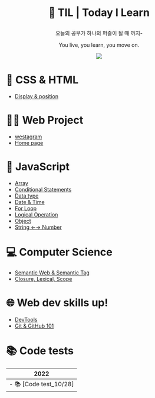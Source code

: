 # <p align="center"> 🧩 TIL | Today I Learn

<p align="center"> 오늘의 공부가 하나의 퍼즐이 될 때 까지- 
<p align="center"> You live, you learn, you move on.

<p align="center">
  <img src="https://img.shields.io/github/last-commit/BongsikB/BongsikB.github.io?style=flat-square">
</p>

# 📘 CSS & HTML

- <a href="https://github.com/BongsikB/BongsikB.github.io/blob/main/TIL/All%20about%20Position%20%26%20display.md">Display & position</a>

# 👩‍💻 Web Project

- <a href="https://github.com/Dabnii/Dabnii.github.io/blob/main/TIL/westagram.md">westagram</a>
- <a href="https://github.com/BongsikB/My-homepage/blob/main/README.md">Home page</a>

# 📌 JavaScript

- <a href="https://github.com/BongsikB/BongsikB.github.io/blob/main/Java%20Script/Array.md">Array</a>
- <a href="https://github.com/BongsikB/BongsikB.github.io/blob/main/TIL/Conditionals%20if.md">Conditional Statements</a>
- <a href="https://github.com/BongsikB/BongsikB.github.io/blob/main/TIL/Data%20type.md">Data type</a>
- <a href="https://github.com/BongsikB/BongsikB.github.io/blob/main/TIL/Date!%20date!%20date!%20.md">Date & Time</a>
- <a href= "https://github.com/BongsikB/BongsikB.github.io/blob/main/Java%20Script/For%20loop.md">For Loop</a>
- <a href ="https://github.com/BongsikB/BongsikB.github.io/blob/main/Java%20Script/Logical%20Operation.md">Logical Operation </a>
- <a href="https://github.com/BongsikB/BongsikB.github.io/blob/main/Java%20Script/Object.md">Object</a>
- <a href="https://github.com/BongsikB/BongsikB.github.io/blob/main/TIL/string%3C-%3ENumber.md">String ←→ Number</a>

# 💻 Computer Science

- <a href="https://github.com/BongsikB/BongsikB.github.io/blob/main/TIL/Semantic%20Web%20%26%20Semantic%20Tag.md">Semantic Web & Semantic Tag </a>
- <a href="https://github.com/BongsikB/BongsikB.github.io/blob/main/Computer%20Science/Closure.md">Closure, Lexical, Scope </a>

# 🌐 Web dev skills up!

- <a href="https://github.com/BongsikB/BongsikB.github.io/blob/main/Computer%20Science/DevTools%20%7C%20Chrome.md">DevTools</a>
- <a href="https://github.com/BongsikB/BongsikB.github.io/blob/main/TIL/Git%20%26%20Git-hub%20101.md"> Git & GitHub 101</a>

# 📚 Code tests

| 2022                                                                                                                           |
| ------------------------------------------------------------------------------------------------------------------------------ |
| - <a herf="https://github.com/Dabnii/Dabnii.github.io/blob/main/TIL/Code%20test%20%7C%20Oct%2022'.md">📚 [Code test_10/28]</a> |
